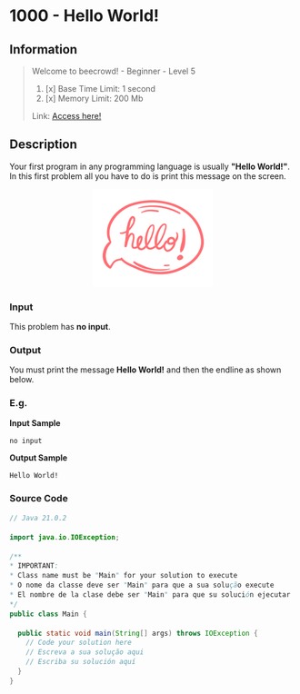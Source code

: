 # 1000 - Hello World!

## Information
>Welcome to beecrowd! - Beginner - Level 5
> 
> 1. [x]  Base Time Limit: 1 second
> 2. [x]  Memory Limit: 200 Mb
> 
> Link: [Access here!](https://judge.beecrowd.com/en/problems/index/1)

## Description
Your first program in any programming language is usually **"Hello World!"**. In this first problem all you have to do is print this message on the screen.

<div align="center">
  <img src="../../../../../.github/assets/hello_world.png" alt="HELLO WORLD!">
</div>

### Input
This problem has **no input**.

### Output
You must print the message **Hello World!** and then the endline as shown below.

### E.g.
**Input Sample**
```plaintext
no input
```
**Output Sample**
```plaintext
Hello World!
```

### Source Code
```java
// Java 21.0.2

import java.io.IOException;

/**
* IMPORTANT:
* Class name must be "Main" for your solution to execute
* O nome da classe deve ser "Main" para que a sua solução execute
* El nombre de la clase debe ser "Main" para que su solución ejecutar
*/
public class Main {

  public static void main(String[] args) throws IOException {
    // Code your solution here
    // Escreva a sua solução aqui
    // Escriba su solución aquí
  }
}
```
